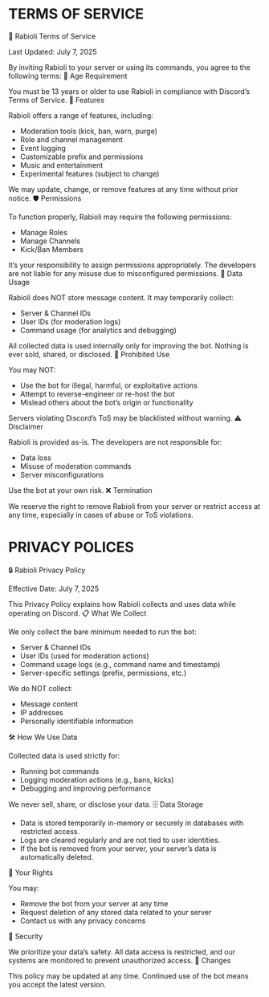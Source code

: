 # TERMS OF SERVICE

🍝 Rabioli Terms of Service

Last Updated: July 7, 2025

By inviting Rabioli to your server or using its commands, you agree to the following terms:
🔞 Age Requirement

You must be 13 years or older to use Rabioli in compliance with Discord’s Terms of Service.
🧩 Features

Rabioli offers a range of features, including:

 -   Moderation tools (kick, ban, warn, purge)
 -   Role and channel management
 -   Event logging
 -   Customizable prefix and permissions
-    Music and entertainment
 -   Experimental features (subject to change)

We may update, change, or remove features at any time without prior notice.
🛡️ Permissions

To function properly, Rabioli may require the following permissions:

  -  Manage Roles
  -  Manage Channels
  -  Kick/Ban Members

It’s your responsibility to assign permissions appropriately. The developers are not liable for any misuse due to misconfigured permissions.
🔐 Data Usage

Rabioli does NOT store message content. It may temporarily collect:

 -   Server & Channel IDs
 -   User IDs (for moderation logs)
 -   Command usage (for analytics and debugging)

All collected data is used internally only for improving the bot. Nothing is ever sold, shared, or disclosed.
🚫 Prohibited Use

You may NOT:

  -  Use the bot for illegal, harmful, or exploitative actions
  -  Attempt to reverse-engineer or re-host the bot
  - Mislead others about the bot’s origin or functionality

Servers violating Discord’s ToS may be blacklisted without warning.
⚠️ Disclaimer

Rabioli is provided as-is. The developers are not responsible for:

  -  Data loss
 -   Misuse of moderation commands
  -  Server misconfigurations

Use the bot at your own risk.
❌ Termination

We reserve the right to remove Rabioli from your server or restrict access at any time, especially in cases of abuse or ToS violations.

# PRIVACY POLICES

🔒 Rabioli Privacy Policy

Effective Date: July 7, 2025

This Privacy Policy explains how Rabioli collects and uses data while operating on Discord.
📋 What We Collect

We only collect the bare minimum needed to run the bot:

   - Server & Channel IDs
   - User IDs (used for moderation actions)
   - Command usage logs (e.g., command name and timestamp)
   - Server-specific settings (prefix, permissions, etc.)

We do NOT collect:

  -  Message content
  -  IP addresses
  -  Personally identifiable information

🛠️ How We Use Data

Collected data is used strictly for:

  -  Running bot commands
  -  Logging moderation actions (e.g., bans, kicks)
  -  Debugging and improving performance

We never sell, share, or disclose your data.
🗄️ Data Storage

-    Data is stored temporarily in-memory or securely in databases with restricted access.
-    Logs are cleared regularly and are not tied to user identities.
 -   If the bot is removed from your server, your server’s data is automatically deleted.

👤 Your Rights

You may:

  -  Remove the bot from your server at any time
 -  Request deletion of any stored data related to your server
  -  Contact us with any privacy concerns

🔐 Security

We prioritize your data’s safety. All data access is restricted, and our systems are monitored to prevent unauthorized access.
🔁 Changes

This policy may be updated at any time. Continued use of the bot means you accept the latest version.
